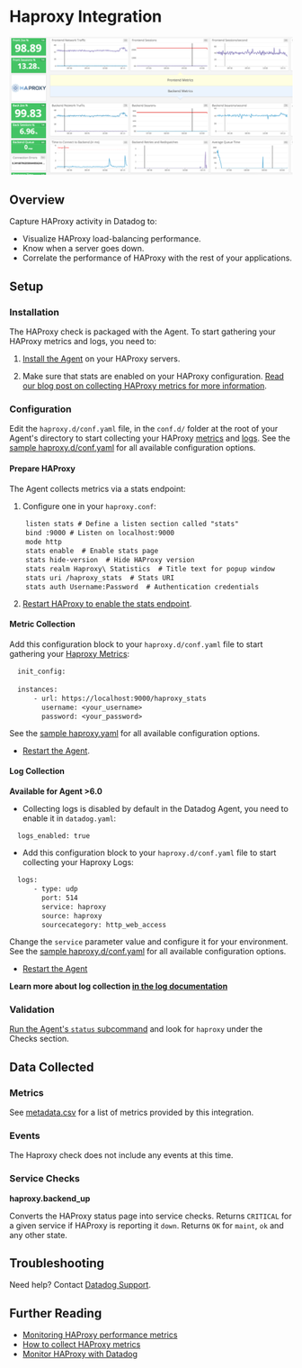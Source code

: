 # Haproxy Integration
![HAProxy Out of the box Dashboard](https://raw.githubusercontent.com/DataDog/integrations-core/39f2cb0977c0e0446a0e905d15d2e9a4349b3b5d/haproxy/images/haproxy-dash.png)

## Overview

Capture HAProxy activity in Datadog to:

* Visualize HAProxy load-balancing performance.
* Know when a server goes down.
* Correlate the performance of HAProxy with the rest of your applications.

## Setup

### Installation

The HAProxy check is packaged with the Agent. To start gathering your HAProxy metrics and logs, you need to:

1. [Install the Agent](https://app.datadoghq.com/account/settings#agent) on your HAProxy servers. 

2. Make sure that stats are enabled on your HAProxy configuration. [Read our blog post on collecting HAProxy metrics for more information](https://www.datadoghq.com/blog/how-to-collect-haproxy-metrics/).

### Configuration

Edit the `haproxy.d/conf.yaml` file, in the `conf.d/` folder at the root of your Agent's directory to start collecting your HAProxy [metrics](#metric-collection) and [logs](#log-collection).
See the [sample haproxy.d/conf.yaml](https://github.com/DataDog/integrations-core/blob/master/haproxy/datadog_checks/haproxy/data/conf.yaml.example) for all available configuration options.

#### Prepare HAProxy

The Agent collects metrics via a stats endpoint:

1. Configure one in your `haproxy.conf`:

```
    listen stats # Define a listen section called "stats"
    bind :9000 # Listen on localhost:9000
    mode http
    stats enable  # Enable stats page
    stats hide-version  # Hide HAProxy version
    stats realm Haproxy\ Statistics  # Title text for popup window
    stats uri /haproxy_stats  # Stats URI
    stats auth Username:Password  # Authentication credentials
```

2. [Restart HAProxy to enable the stats endpoint](https://www.haproxy.org/download/1.7/doc/management.txt).

#### Metric Collection

Add this configuration block to your `haproxy.d/conf.yaml` file to start gathering your [Haproxy Metrics](#metrics):

```
  init_config:

  instances:
      - url: https://localhost:9000/haproxy_stats
        username: <your_username>
        password: <your_password>
```

  See the [sample haproxy.yaml](https://github.com/DataDog/integrations-core/blob/master/haproxy/datadog_checks/haproxy/data/conf.yaml.example) for all available configuration options.

*  [Restart the Agent](https://docs.datadoghq.com/agent/faq/agent-commands/#start-stop-restart-the-agent).

#### Log Collection

**Available for Agent >6.0**

* Collecting logs is disabled by default in the Datadog Agent, you need to enable it in `datadog.yaml`:

```
  logs_enabled: true
```

* Add this configuration block to your `haproxy.d/conf.yaml` file to start collecting your Haproxy Logs:

```
  logs:
      - type: udp
        port: 514
        service: haproxy
        source: haproxy
        sourcecategory: http_web_access
```

  Change the `service` parameter value and configure it for your environment. See the [sample haproxy.d/conf.yaml](https://github.com/DataDog/integrations-core/blob/master/haproxy/datadog_checks/haproxy/data/conf.yaml.example) for all available configuration options.

* [Restart the Agent](https://docs.datadoghq.com/agent/faq/agent-commands/#start-stop-restart-the-agent)

**Learn more about log collection [in the log documentation](https://docs.datadoghq.com/logs)**

### Validation

[Run the Agent's `status` subcommand](https://docs.datadoghq.com/agent/faq/agent-commands/#agent-status-and-information) and look for `haproxy` under the Checks section.

## Data Collected
### Metrics
See [metadata.csv](https://github.com/DataDog/integrations-core/blob/master/haproxy/metadata.csv) for a list of metrics provided by this integration.

### Events
The Haproxy check does not include any events at this time.

### Service Checks
**haproxy.backend_up**

Converts the HAProxy status page into service checks.
Returns `CRITICAL` for a given service if HAProxy is reporting it `down`.
Returns `OK` for `maint`, `ok` and any other state.

## Troubleshooting
Need help? Contact [Datadog Support](http://docs.datadoghq.com/help/).

## Further Reading

* [Monitoring HAProxy performance metrics](https://www.datadoghq.com/blog/monitoring-haproxy-performance-metrics/)
* [How to collect HAProxy metrics](https://www.datadoghq.com/blog/how-to-collect-haproxy-metrics/)
* [Monitor HAProxy with Datadog](https://www.datadoghq.com/blog/monitor-haproxy-with-datadog/)


[1]: https://app.datadoghq.com/account/settings#agent
[2]: https://www.datadoghq.com/blog/how-to-collect-haproxy-metrics/
[3]: https://www.haproxy.org/download/1.7/doc/management.txt
[4]: https://github.com/DataDog/integrations-core/blob/master/haproxy/datadog_checks/haproxy/data/conf.yaml.example
[5]: https://docs.datadoghq.com/agent/faq/agent-commands/#start-stop-restart-the-agent
[6]: https://docs.datadoghq.com/logs
[7]: https://docs.datadoghq.com/agent/faq/agent-commands/#agent-status-and-information
[8]: https://github.com/DataDog/integrations-core/blob/master/haproxy/metadata.csv
[9]: http://docs.datadoghq.com/help/
[10]: https://www.datadoghq.com/blog/monitoring-haproxy-performance-metrics/
[11]: https://www.datadoghq.com/blog/monitor-haproxy-with-datadog/
